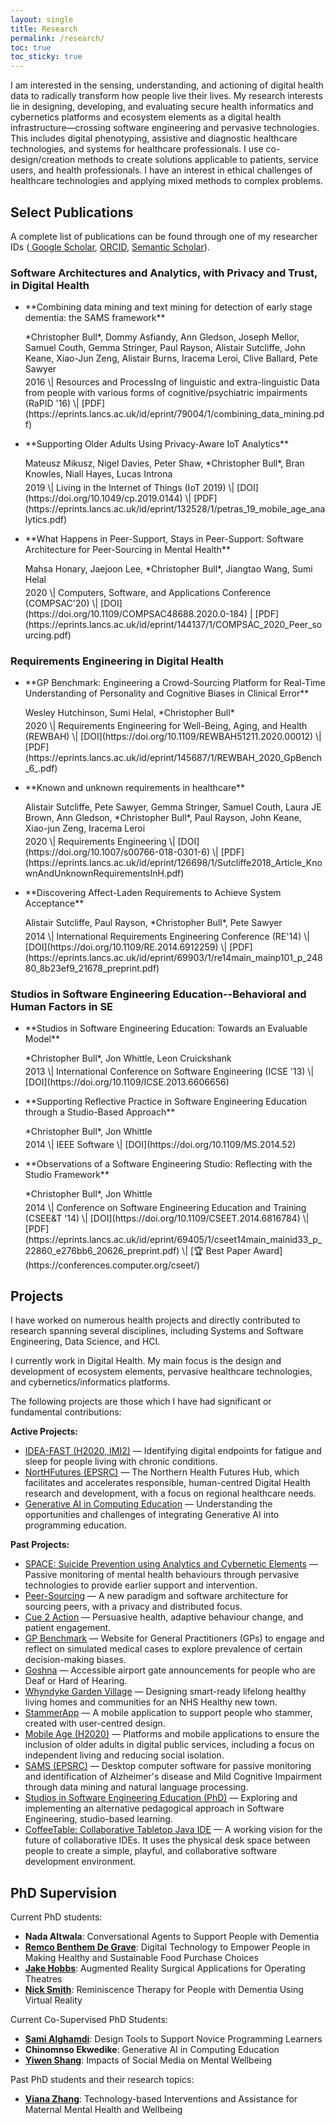 ```yaml
---
layout: single
title: Research
permalink: /research/
toc: true
toc_sticky: true
---
```


<!-- markdownlint-disable MD033 -->

I am interested in the sensing, understanding, and actioning of digital health data to radically transform how people live their lives. My research interests lie in designing, developing, and evaluating secure health informatics and cybernetics platforms and ecosystem elements as a digital health infrastructure&mdash;crossing software engineering and pervasive technologies. This includes digital phenotyping, assistive and diagnostic healthcare technologies, and systems for healthcare professionals. I use co-design/creation methods to create solutions applicable to patients, service users, and health professionals. I have an interest in ethical challenges of healthcare technologies and applying mixed methods to complex problems.

## <i class="fas fa-scroll fa-fw headingIcon" aria-hidden="true"></i>Select Publications

A complete list of publications can be found through one of my researcher IDs ([<i class="fa-brands fa-google-scholar" aria-hidden="true"></i> Google Scholar](https://scholar.google.co.uk/citations?user=2c1JyAkAAAAJ&hl=en), [<i class="fa-brands fa-orcid" aria-hidden="true"></i> ORCID](https://orcid.org/0000-0002-9811-4190), [Semantic Scholar](https://www.semanticscholar.org/author/Christopher-Bull/144395439)).

### Software Architectures and Analytics, with Privacy and Trust, in Digital Health

- <p markdown="1" style="margin-bottom:.3em;">**Combining data mining and text mining for detection of early stage dementia: the SAMS framework**</p><p markdown="1" style="margin-bottom:.3em;">*Christopher Bull*, Dommy Asfiandy, Ann Gledson, Joseph Mellor, Samuel Couth, Gemma Stringer, Paul Rayson, Alistair Sutcliffe, John Keane, Xiao-Jun Zeng, Alistair Burns, Iracema Leroi, Clive Ballard, Pete Sawyer</p>2016 \| Resources and ProcessIng of linguistic and extra-linguistic Data from people with various forms of cognitive/psychiatric impairments (RaPID '16) \| [PDF](https://eprints.lancs.ac.uk/id/eprint/79004/1/combining_data_mining.pdf)
- <p markdown="1" style="margin-bottom:.3em;">**Supporting Older Adults Using Privacy-Aware IoT Analytics**</p><p markdown="1" style="margin-bottom:.3em;">Mateusz Mikusz, Nigel Davies, Peter Shaw, *Christopher Bull*, Bran Knowles, Niall Hayes, Lucas Introna</p>2019 \| Living in the Internet of Things (IoT 2019) \| [DOI](https://doi.org/10.1049/cp.2019.0144) \| [PDF](https://eprints.lancs.ac.uk/id/eprint/132528/1/petras_19_mobile_age_analytics.pdf)
- <p markdown="1" style="margin-bottom:.3em;">**What Happens in Peer-Support, Stays in Peer-Support: Software Architecture for Peer-Sourcing in Mental Health**</p><p markdown="1" style="margin-bottom:.3em;">Mahsa Honary, Jaejoon Lee, *Christopher Bull*, Jiangtao Wang, Sumi Helal</p>2020 \| Computers, Software, and Applications Conference (COMPSAC'20) \| [DOI](https://doi.org/10.1109/COMPSAC48688.2020.0-184) | [PDF](https://eprints.lancs.ac.uk/id/eprint/144137/1/COMPSAC_2020_Peer_sourcing.pdf)

### Requirements Engineering in Digital Health

- <p markdown="1" style="margin-bottom:.3em;">**GP Benchmark: Engineering a Crowd-Sourcing Platform for Real-Time Understanding of Personality and Cognitive Biases in Clinical Error**</p><p markdown="1" style="margin-bottom:.3em;">Wesley Hutchinson, Sumi Helal, *Christopher Bull*</p>2020 \| Requirements Engineering for Well-Being, Aging, and Health (REWBAH) \| [DOI](https://doi.org/10.1109/REWBAH51211.2020.00012) \| [PDF](https://eprints.lancs.ac.uk/id/eprint/145687/1/REWBAH_2020_GpBench_6_.pdf)
- <p markdown="1" style="margin-bottom:.3em;">**Known and unknown requirements in healthcare**</p><p markdown="1" style="margin-bottom:.3em;">Alistair Sutcliffe, Pete Sawyer, Gemma Stringer, Samuel Couth, Laura JE Brown, Ann Gledson, *Christopher Bull*, Paul Rayson, John Keane, Xiao-jun Zeng, Iracema Leroi</p>2020 \| Requirements Engineering \| [DOI](https://doi.org/10.1007/s00766-018-0301-6) \| [PDF](https://eprints.lancs.ac.uk/id/eprint/126698/1/Sutcliffe2018_Article_KnownAndUnknownRequirementsInH.pdf)
- <p markdown="1" style="margin-bottom:.3em;">**Discovering Affect-Laden Requirements to Achieve System Acceptance**</p><p markdown="1" style="margin-bottom:.3em;">Alistair Sutcliffe, Paul Rayson, *Christopher Bull*, Pete Sawyer</p>2014 \| International Requirements Engineering Conference (RE'14) \| [DOI](https://doi.org/10.1109/RE.2014.6912259) \| [PDF](https://eprints.lancs.ac.uk/id/eprint/69903/1/re14main_mainp101_p_24880_8b23ef9_21678_preprint.pdf)

### Studios in Software Engineering Education--Behavioral and Human Factors in SE

- <p markdown="1" style="margin-bottom:.3em;">**Studios in Software Engineering Education: Towards an Evaluable Model**</p><p markdown="1" style="margin-bottom:.3em;">*Christopher Bull*, Jon Whittle, Leon Cruickshank</p>2013 \| International Conference on Software Engineering (ICSE '13) \| [DOI](https://doi.org/10.1109/ICSE.2013.6606656)
- <p markdown="1" style="margin-bottom:.3em;">**Supporting Reflective Practice in Software Engineering Education through a Studio-Based Approach**</p><p markdown="1" style="margin-bottom:.3em;">*Christopher Bull*, Jon Whittle</p>2014 \| IEEE Software \| [DOI](https://doi.org/10.1109/MS.2014.52)
- <p markdown="1" style="margin-bottom:.3em;">**Observations of a Software Engineering Studio: Reflecting with the Studio Framework**</p><p markdown="1" style="margin-bottom:.3em;">*Christopher Bull*, Jon Whittle</p>2014 \| Conference on Software Engineering Education and Training (CSEE&T '14) \| [DOI](https://doi.org/10.1109/CSEET.2014.6816784) \| [PDF](https://eprints.lancs.ac.uk/id/eprint/69405/1/cseet14main_mainid33_p_22860_e276bb6_20626_preprint.pdf) \| [<span aria-hidden="true">🏆</span> Best Paper Award](https://conferences.computer.org/cseet/)

## <i class="fas fa-flask fa-fw headingIcon" aria-hidden="true"></i>Projects

I have worked on numerous health projects and directly contributed to research spanning several disciplines, including Systems and Software Engineering, Data Science, and HCI.

I currently work in Digital Health. My main focus is the design and development of ecosystem elements, pervasive healthcare technologies, and cybernetics/informatics platforms.

The following projects are those which I have had significant or fundamental contributions:

__Active Projects:__

- [IDEA-FAST (H2020, IMI2)](/research/idea-fast/) &mdash; Identifying digital endpoints for fatigue and sleep for people living with chronic conditions.
- [NortHFutures (EPSRC)](/research/northfutures/) &mdash; The Northern Health Futures Hub, which facilitates and accelerates responsible, human-centred Digital Health research and development, with a focus on regional healthcare needs.
- [Generative AI in Computing Education](/research/gen-ai-comp-education/) &mdash; Understanding the opportunities and challenges of integrating Generative AI into programming education.

__Past Projects:__

- [SPACE: Suicide Prevention using Analytics and Cybernetic Elements](/research/space/) &mdash; Passive monitoring of mental health behaviours through pervasive technologies to provide earlier support and intervention.
- [Peer-Sourcing](/research/peer-sourcing/) &mdash; A new paradigm and software architecture for sourcing peers, with a privacy and distributed focus.
- [Cue 2 Action](/research/cue-2-action/) &mdash; Persuasive health, adaptive behaviour change, and patient engagement.
- [GP Benchmark](/research/gp-benchmark/) &mdash; Website for General Practitioners (GPs) to engage and reflect on simulated medical cases to explore prevalence of certain decision-making biases.
- [Goshna](/research/goshna/) &mdash; Accessible airport gate announcements for people who are Deaf or Hard of Hearing.
- [Whyndyke Garden Village](/research/whyndyke-garden-village/) &mdash; Designing smart-ready lifelong healthy living homes and communities for an NHS Healthy new town.
- [StammerApp](/research/stammerapp/) &mdash; A mobile application to support people who stammer, created with user-centred design.
- [Mobile Age (H2020)](/research/mobile-age/) &mdash; Platforms and mobile applications to ensure the inclusion of older adults in digital public services, including a focus on independent living and reducing social isolation.
- [SAMS (EPSRC)](/research/sams/) &mdash; Desktop computer software for passive monitoring and identification of Alzheimer's disease and Mild Cognitive Impairment through data mining and natural language processing.
- [Studios in Software Engineering Education (PhD)](/research/studio-education/) &mdash; Exploring and implementing an alternative pedagogical approach in Software Engineering, studio-based learning.
- [CoffeeTable: Collaborative Tabletop Java IDE](/research/coffee-table/) &mdash; A working vision for the future of collaborative IDEs. It uses the physical desk space between people to create a simple, playful, and collaborative software development environment.

## <i class="fas fa-users fa-fw headingIcon" aria-hidden="true"></i>PhD Supervision

Current PhD students:

- __Nada Altwala__: Conversational Agents to Support People with Dementia
- __[Remco Benthem De Grave](https://openlab.ncl.ac.uk/people/remco-benthem-de-grave/)__: Digital Technology to Empower People in Making Healthy and Sustainable Food Purchase Choices
- __[Jake Hobbs](https://openlab.ncl.ac.uk/people/jake-hobbs/)__: Augmented Reality Surgical Applications for Operating Theatres
- __[Nick Smith](https://openlab.ncl.ac.uk/people/nicholas-smith/)__: Reminiscence Therapy for People with Dementia Using Virtual Reality

Current Co-Supervised PhD Students:

- __[Sami Alghamdi](https://openlab.ncl.ac.uk/people/sami-alghamdi/)__: Design Tools to Support Novice Programming Learners
- __Chinomnso Ekwedike__: Generative AI in Computing Education
- __[Yiwen Shang](https://openlab.ncl.ac.uk/people/yiwen-shang/)__: Impacts of Social Media on Mental Wellbeing

Past PhD students and their research topics:

- __[Viana Zhang](https://openlab.ncl.ac.uk/people/viana-nijia-zhang/)__: Technology-based Interventions and Assistance for Maternal Mental Health and Wellbeing
